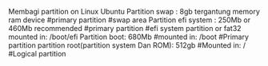 Membagi partition on Linux Ubuntu
Partition swap : 8gb tergantung memory ram device
#primary partition
#swap area
Partition efi system : 250Mb or 460Mb recommended
#primary partition
#efi system partition or fat32 mounted in: /boot/efi
Partition boot: 680Mb 
#mounted in: /boot
#Primary partition
partition root(partition system Dan ROM): 512gb
#Mounted in: /
#Logical partition
